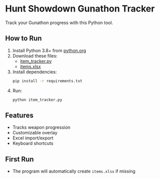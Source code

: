 # Hunt Showdown Gunathon Tracker


Track your Gunathon progress with this Python tool.

## How to Run
1. Install Python 3.8+ from [python.org](https://python.org)
2. Download these files:
   - [item_tracker.py](item_tracker.py)
   - [items.xlsx](items.xlsx)
3. Install dependencies:
   ```bash
   pip install -r requirements.txt
   ```
4. Run:
   ```bash
   python item_tracker.py
   ```

## Features
- Tracks weapon progression
- Customizable overlay
- Excel import/export
- Keyboard shortcuts

## First Run
- The program will automatically create `items.xlsx` if missing
